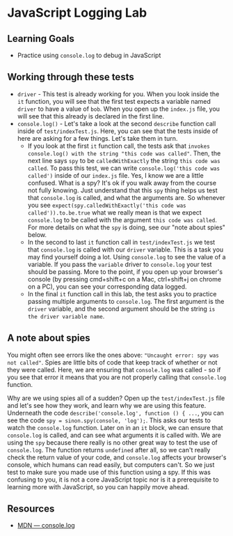 # JavaScript Logging Lab

## Learning Goals

- Practice using `console.log` to debug in JavaScript

## Working through these tests

+ `driver` - This test is already working for you. When you look inside the `it`
  function, you will see that the first test expects a variable named `driver`
  to have a value of `bob`. When you open up the `index.js` file, you will see
  that this already is declared in the first line.
+ `console.log()` - Let's take a look at the second `describe` function call
  inside of `test/indexTest.js`. Here, you can see that the tests inside of here
  are asking for a few things. Let's take them in turn.
  * If you look at the first `it` function call, the tests ask that `invokes
    console.log() with the string "this code was called"`. Then, the next line
    says `spy` to be `calledWithExactly` the string `this code was called`. To
    pass this test, we can write `console.log('this code was called')` inside of
    our `index.js` file. Yes, I know we are a little confused. What is a spy?
    It's ok if you walk away from the course not fully knowing. Just understand
    that this `spy` thing helps us test that `console.log` is called, and what
    the arguments are. So whenever you see `expect(spy.calledWithExactly('this
    code was called')).to.be.true` what we really mean is that we expect
    `console.log` to be called with the argument `this code was called`. For
    more details on what the `spy` is doing, see our "note about spies" below.
  * In the second to last `it` function call in `test/indexTest.js` we test that
    `console.log` is called with our `driver` variable. This is a task you may
    find yourself doing a lot. Using `console.log` to see the value of a
    variable. If you pass the `variable` driver to `console.log` your test
    should be passing. More to the point, if you open up your browser's console
    (by pressing cmd+shift+c on a Mac, ctrl+shift+j on chrome on a PC), you can
    see your corresponding data logged.
  * In the final `it` function call in this lab, the test asks you to practice
    passing multiple arguments to `console.log`. The first argument is the
    `driver` variable, and the second argument should be the string `is the
    driver variable name`.

## A note about spies

You might often see errors like the ones above: `"Uncaught error: spy was not
called"`. Spies are little bits of code that keep track of whether or not they
were called. Here, we are ensuring that `console.log` was called - so if you see that error it means that you are not properly calling that `console.log` function.

Why are we using spies all of a sudden? Open up the `test/indexTest.js` file and
let's see how they work, and learn why we are using this feature. Underneath the
code `describe('console.log', function () { ...`, you can see the code `spy =
sinon.spy(console, 'log');`. This asks our tests to watch the `console.log`
function. Later on in an `it` block, we can ensure that `console.log` is called,
and can see what arguments it is called with. We are using the `spy` because
there really is no other great way to test the use of `console.log`. The
function returns `undefined` after all, so we can't really check the return
value of your code, and `console.log` affects your browser's console, which
humans can read easily, but computers can't. So we just test to make sure you
made use of this function using a spy. If this was confusing to you, it is not a
core JavaScript topic nor is it a prerequisite to learning more with JavaScript,
so you can happily move ahead.

## Resources

- [MDN — console.log](https://developer.mozilla.org/en-US/docs/Web/API/Console/log)

